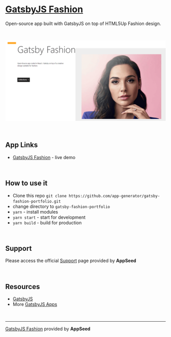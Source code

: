 # [GatsbyJS Fashion](https://appseed.us/apps/gatsbyjs/gatsby-fashion-portfolio)

Open-source app built with GatsbyJS on top of HTML5Up Fashion design.

<br />

![GatsbyJS Multiverse - Open-Source GatsbyJS Starter.](https://raw.githubusercontent.com/app-generator/gatsby-fashion-portfolio/master/media/gatsby-fashion-portfolio-screen.png)

<br />

## App Links

- [GatsbyJS Fashion](https://gatsby-fashion-portfolio.appseed.us) - live demo

<br />

## How to use it
- Clone this repo `git clone https://github.com/app-generator/gatsby-fashion-portfolio.git`
- change directory to `gatsby-fashion-portfolio`
- `yarn` - install modules
- `yarn start` - start for development
- `yarn build` - build for production

<br />

## Support

Please access the official [Support](https://appseed.us/support) page provided by **AppSeed**

<br />

## Resources
 
- [GatsbyJS](https://www.gatsbyjs.org/)
- More [GatsbyJS Apps](https://appseed.us/apps/gatsbyjs)

<br />

---
[GatsbyJS Fashion](https://appseed.us/apps/gatsbyjs/gatsby-fashion-portfolio) provided by **AppSeed**
